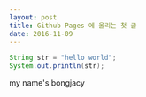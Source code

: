 ```yaml
---
layout: post
title: Github Pages 에 올리는 첫 글
date: 2016-11-09
---
```

```java
String str = "hello world";
System.out.println(str);
``` 
my name's bongjacy
